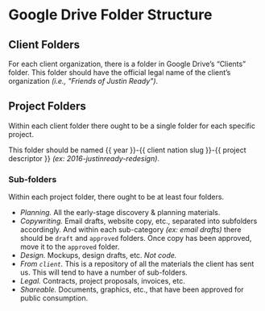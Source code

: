 # Google Drive Folder Structure

## Client Folders

For each client organization, there is a folder in Google Drive’s “Clients” folder. This folder should have the official legal name of the client’s organization _(i.e., "Friends of Justin Ready")_.

## Project Folders

Within each client folder there ought to be a single folder for each specific project.

This folder should be named {{ year }}-{{ client nation slug }}-{{ project descriptor }} _(ex: 2016-justinready-redesign)_.

### Sub-folders

Within each project folder, there ought to be at least four folders.

- *Planning.* All the early-stage discovery & planning materials.
- *Copywriting.* Email drafts, website copy, etc., separated into subfolders accordingly. And within each sub-category _(ex: email drafts)_ there should be `draft` and `approved` folders. Once copy has been approved, move it to the `approved` folder.
- *Design.* Mockups, design drafts, etc. _Not code._
- *From `client`.* This is a repository of all the materials the client has sent us. This will tend to have a number of sub-folders.
- *Legal.* Contracts, project proposals, invoices, etc.
- *Shareable.* Documents, graphics, etc., that have been approved for public consumption.
